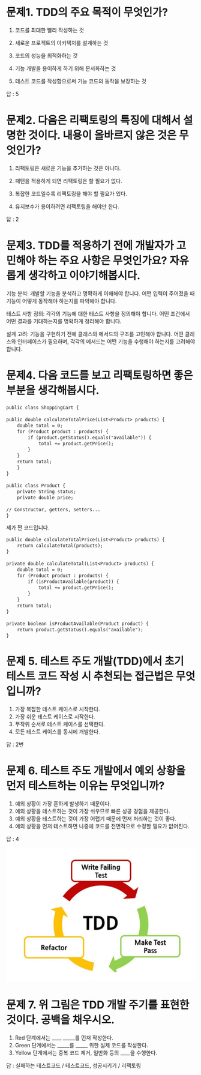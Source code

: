 문제1. TDD의 주요 목적이 무엇인가?
=

1) 코드를 최대한 빨리 작성하는 것

2) 새로운 프로젝트의 아키텍처를 설계하는 것

3) 코드의 성능을 최적화하는 것

4) 기능 개발을 용이하게 하기 위해 문서화하는 것

5) 테스트 코드를 작성함으로써 기능 코드의 동작을 보장하는 것

답 : 5 

문제2. 다음은 리팩토링의 특징에 대해서 설명한 것이다. 내용이 올바르지 않은 것은 무엇인가?
=

1) 리팩토링은 새로운 기능을 추가하는 것은 아니다.

2) 패턴을 적용하게 되면 리팩토링은 할 필요가 없다.

3) 복잡한 코드일수록 리팩토링을 해야 할 필요가 있다.

4) 유지보수가 용이하려면 리팩토링을 해야만 한다.

답 : 2

문제3. TDD를 적용하기 전에 개발자가 고민해야 하는 주요 사항은 무엇인가요? 자유롭게 생각하고 이야기해봅시다.
=

기능 분석: 개발할 기능을 분석하고 명확하게 이해해야 합니다. 어떤 입력이 주어졌을 때 기능이 어떻게 동작해야 하는지를 파악해야 합니다.

테스트 사항 정의: 각각의 기능에 대한 테스트 사항을 정의해야 합니다. 어떤 조건에서 어떤 결과를 기대하는지를 명확하게 정리해야 합니다.

설계 고려: 기능을 구현하기 전에 클래스와 메서드의 구조를 고민해야 합니다. 어떤 클래스와 인터페이스가 필요하며, 각각의 메서드는 어떤 기능을 수행해야 하는지를 고려해야 합니다.

문제4. 다음 코드를 보고 리팩토링하면 좋은 부분을 생각해봅시다.
= 

    public class ShoppingCart {

    public double calculateTotalPrice(List<Product> products) {
        double total = 0;
        for (Product product : products) {
            if (product.getStatus().equals("available")) {
                total += product.getPrice();
            }
        }
        return total;
        }
    }

    public class Product {
        private String status;
        private double price;

    // Constructor, getters, setters...
    }

제가 짠 코드입니다.
    
    public double calculateTotalPrice(List<Product> products) {
        return calculateTotal(products);
    }

    private double calculateTotal(List<Product> products) {
        double total = 0;
        for (Product product : products) {
            if (isProductAvailable(product)) {
                total += product.getPrice();
            }
        }
        return total;
    }

    private boolean isProductAvailable(Product product) {
        return product.getStatus().equals("available");
    }


문제 5. 테스트 주도 개발(TDD)에서 초기 테스트 코드 작성 시 추천되는 접근법은 무엇입니까?
=

1) 가장 복잡한 테스트 케이스로 시작한다.
2) 가장 쉬운 테스트 케이스로 시작한다.
3) 무작위 순서로 테스트 케이스를 선택한다.
4) 모든 테스트 케이스를 동시에 개발한다.

답 : 2번

문제 6. 테스트 주도 개발에서 예외 상황을 먼저 테스트하는 이유는 무엇입니까?
=

1) 예외 상황이 가장 흔하게 발생하기 때문이다.
2) 예외 상황을 테스트하는 것이 가장 쉬우므로 빠른 성공 경험을 제공한다.
3) 예외 상황을 테스트하는 것이 가장 어렵기 때문에 먼저 처리하는 것이 좋다.
4) 예외 상황을 먼저 테스트하면 나중에 코드를 전면적으로 수정할 필요가 없어진다.

답 : 4




![img_1.png](img_1.png)

문제 7. 위 그림은 TDD 개발 주기를 표현한 것이다. 공백을 채우시오.
=

1) Red 단계에서는 ____ _____를 먼저 작성한다.
2) Green 단계에서는 _____를 _____ 위한 실제 코드를 작성한다.
3) Yellow 단계에서는 중복 코드 제거, 일반화 등의 ____을 수행한다.

답 : 실패하는 테스트코드 / 테스트코드, 성공시키기 / 리팩토링